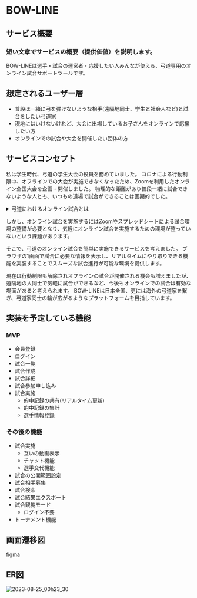 # BOW-LINE

## サービス概要
### 短い文章でサービスの概要（提供価値）を説明します。
BOW-LINEは選手・試合の運営者・応援したい人みんなが使える、弓道専用のオンライン試合サポートツールです。

## 想定されるユーザー層
- 普段は一緒に弓を弾けないような相手(遠隔地同士、学生と社会人など)と試合をしたい弓道家
- 現地にはいけないけれど、大会に出場しているお子さんをオンラインで応援したい方
- オンラインでの試合や大会を開催したい団体の方

## サービスコンセプト
私は学生時代、弓道の学生大会の役員を務めていました。
コロナによる行動制限中、オフラインでの大会が実施できなくなったため、Zoomを利用したオンライン全国大会を企画・開催しました。
物理的な距離があり普段一緒に試合できないような人とも、いつもの道場で試合ができることは画期的でした。

<details><summary>弓道におけるオンライン試合とは</summary><div>

弓道で行うオンライン試合は以下のようなものです。
- [こちらの動画](https://www.youtube.com/live/WNSySqMP6iE?feature=share&t=24334)ではオンライン大会の配信の様子が公開されています。
- 上記の動画の様に、対戦会場間でZoomを接続し、互いの競技中の姿を撮影します。
- 競技の進行はZoomによる音声を通して実施します。
- 両者の的中記録はスプレッドシートを用いて記録し、リアルタイムに共有されています。
- 選手交代などの届け出や競技中の連絡はチャットを利用して実施します。(競技中の選手の妨げとならないようにするためです。)
- [こちらの動画](https://youtu.be/C39Q6PR-Zbo)は東京都学生弓道連盟が公開しているオンライン試合のマニュアル動画です。
	- 公式戦用のマニュアルのため、行射前後の的の確認を実施し常に的を撮影し続ける手順とされていますが、練習試合などであれば両者の取り決めによって
- 上記は一般的な方式ですが、試合参加者同士の取り決めにより柔軟な方式変更が可能です。

</div></details>

しかし、オンライン試合を実施するにはZoomやスプレッドシートによる試合環境の整備が必要となり、気軽にオンライン試合を実施するための環境が整っていないという課題があります。

そこで、弓道のオンライン試合を簡単に実施できるサービスを考えました。
ブラウザの1画面で試合に必要な情報を表示し、リアルタイムにやり取りできる機能を実装することでスムーズな試合進行が可能な環境を提供します。

現在は行動制限も解除されオフラインの試合が開催される機会も増えましたが、遠隔地の人同士で気軽に試合ができるなど、今後もオンラインでの試合は有効な場面があると考えられます。
BOW-LINEは日本全国、更には海外の弓道家を繋ぎ、弓道家同士の輪が広がるようなプラットフォームを目指しています。

## 実装を予定している機能
### MVP
* 会員登録
* ログイン
* 試合一覧
* 試合作成
* 試合詳細
* 試合参加申し込み
* 試合実施
	* 的中記録の共有(リアルタイム更新)
	* 的中記録の集計
	* 選手情報登録

### その後の機能
* 試合実施
	* 互いの動画表示
	* チャット機能
	* 選手交代機能
* 試合の公開範囲設定
* 試合相手募集
* 試合検索
* 試合結果エクスポート
* 試合観覧モード
	* ログイン不要
* トーナメント機能

## 画面遷移図
[figma](https://www.figma.com/file/LJn6BPC4dfRJBJ2angtYtd/bow-line?type=design&node-id=0%3A1&mode=design&t=Ecda3JniixGUjqr3-1)

## ER図
![2023-08-25_00h23_30](https://github.com/SunagaItsuki/bow-line/assets/62061608/7795aafc-4b2d-436c-b66f-f09aa5db385e)
